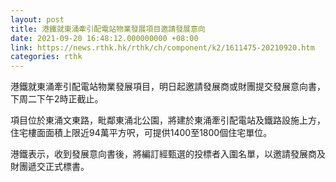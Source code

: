 ```yaml
---
layout: post
title: 港鐵就東涌牽引配電站物業發展項目邀請發展意向
date: 2021-09-20 16:48:12.000000000 +08:00
link: https://news.rthk.hk/rthk/ch/component/k2/1611475-20210920.htm
categories: rthk
---
```


港鐵就東涌牽引配電站物業發展項目，明日起邀請發展商或財團提交發展意向書，下周二下午2時正截止。 

項目位於東涌文東路，毗鄰東涌北公園，將建於東涌牽引配電站及鐵路設施上方，住宅樓面面積上限近94萬平方呎，可提供1400至1800個住宅單位。 
 
港鐵表示，收到發展意向書後，將編訂經甄選的投標者入圍名單，以邀請發展商及財團遞交正式標書。
